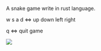 A snake game write in rust language.

w s a d <=> up down left right

q <=> quit game

![](https://github.com/henghuang/snake_rust/blob/master/screenshot.gif)
